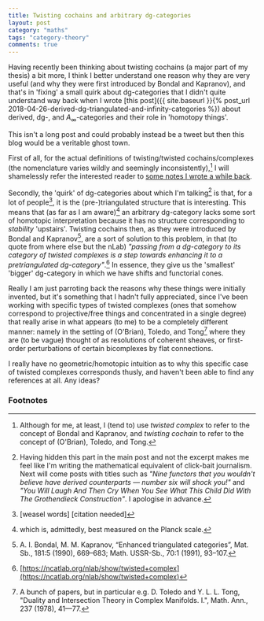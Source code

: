 ```yaml
---
title: Twisting cochains and arbitrary dg-categories
layout: post
category: "maths"
tags: "category-theory"
comments: true
---
```


Having recently been thinking about twisting cochains (a major part of my thesis) a bit more, I think I better understand one reason why they are very useful (and why they were first introduced by Bondal and Kapranov), and that's in 'fixing' a small quirk about dg-categories that I didn't quite understand way back when I wrote [this post]({{ site.baseurl }}{% post_url 2018-04-26-derived-dg-triangulated-and-infinity-categories %}) about derived, dg-, and $A_\infty$-categories and their role in 'homotopy things'.

This isn't a long post and could probably instead be a tweet but then this blog would be a veritable ghost town.

<!--more-->

First of all, for the actual definitions of twisting/twisted cochains/complexes (the nomenclature varies wildly and seemingly inconsistently),[^7] I will shamelessly refer the interested reader to [some notes I wrote a while back](https://github.com/thosgood/papers/blob/master/twisted-complexes-summary/twisted-complexes-summary.pdf).

Secondly, the 'quirk' of dg-categories about which I'm talking[^1] is that, for a lot of people[^2], it is the (pre-)triangulated structure that is interesting.
This means that (as far as I am aware)[^3] an arbitrary dg-category lacks some sort of homotopic interpretation because it has no structure corresponding to _stability_ 'upstairs'.
Twisting cochains then, as they were introduced by Bondal and Kapranov[^4], are a sort of solution to this problem, in that (to quote from where else but the nLab) _"passing from a dg-category to its category of twisted complexes is a step towards enhancing it to a pretriangulated dg-category"_.[^5]
In essence, they give us the 'smallest' 'bigger' dg-category in which we have shifts and functorial cones.

Really I am just parroting back the reasons why these things were initially invented, but it's something that I hadn't fully appreciated, since I've been working with specific types of twisted complexes (ones that somehow correspond to projective/free things and concentrated in a single degree) that really arise in what appears (to me) to be a completely different manner: namely in the setting of (O'Brian), Toledo, and Tong[^6] where they are (to be vague) thought of as resolutions of coherent sheaves, or first-order perturbations of certain bicomplexes by flat connections.

I really have no geometric/homotopic intuition as to why this specific case of twisted complexes corresponds thusly, and haven't been able to find any references at all.
Any ideas?

### Footnotes

[^1]: Having hidden this part in the main post and not the excerpt makes me feel like I'm writing the mathematical equivalent of click-bait journalism. Next will come posts with titles such as _"Nine functors that you wouldn't believe have derived counterparts — number six will shock you!"_ and _"You Will Laugh And Then Cry When You See What This Child Did With The Grothendieck Construction"_. I apologise in advance.
[^2]: [weasel words] [citation needed]
[^3]: which is, admittedly, best measured on the Planck scale.
[^4]:  A. I. Bondal, M. M. Kapranov, “Enhanced triangulated categories”, Mat. Sb., 181:5 (1990), 669–683; Math. USSR-Sb., 70:1 (1991), 93–107.
[^5]: [https://ncatlab.org/nlab/show/twisted+complex](https://ncatlab.org/nlab/show/twisted+complex)
[^6]: A bunch of papers, but in particular e.g. D. Toledo and Y. L. L. Tong, "Duality and Intersection Theory in Complex Manifolds. I.", Math. Ann., 237 (1978), 41—77.
[^7]: Although for me, at least, I (tend to) use _twisted complex_ to refer to the concept of Bondal and Kapranov, and _twisting cochain_ to refer to the concept of (O'Brian), Toledo, and Tong.
